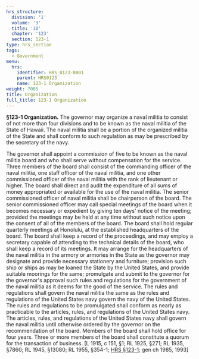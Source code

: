 ```yaml
---
hrs_structure:
  division: '1'
  volume: '3'
  title: '10'
  chapter: '123'
  section: 123-1
type: hrs_section
tags:
  - Government
menu:
  hrs:
    identifier: HRS_0123-0001
    parent: HRS0123
    name: 123-1 Organization
weight: 7005
title: Organization
full_title: 123-1 Organization
---
```

**§123-1 Organization.** The governor may organize a naval militia to consist of not more than four divisions and to be known as the naval militia of the State of Hawaii. The naval militia shall be a portion of the organized militia of the State and shall conform to such regulation as may be prescribed by the secretary of the navy.

The governor shall appoint a commission of five to be known as the naval militia board and who shall serve without compensation for the service. Three members of the board shall consist of the commanding officer of the naval militia, one staff officer of the naval militia, and one other commissioned officer of the naval militia with the rank of lieutenant or higher. The board shall direct and audit the expenditure of all sums of money appropriated or available for the use of the naval militia. The senior commissioned officer of naval militia shall be chairperson of the board. The senior commissioned officer may call special meetings of the board when it becomes necessary or expedient by giving ten days' notice of the meeting; provided the meetings may be held at any time without such notice upon the consent of all of the members of the board. The board shall hold regular quarterly meetings at Honolulu, at the established headquarters of the board. The board shall keep a record of the proceedings, and may employ a secretary capable of attending to the technical details of the board, who shall keep a record of its meetings. It may arrange for the headquarters of the naval militia in the armory or armories in the State as the governor may designate and provide necessary stationery and furniture; provision such ship or ships as may be loaned the State by the United States, and provide suitable moorings for the same; promulgate and submit to the governor for the governor's approval such rules and regulations for the government of the naval militia as it deems for the good of the service. The rules and regulations shall govern the naval militia the same as the rules and regulations of the United States navy govern the navy of the United States. The rules and regulations to be promulgated shall conform as nearly as practicable to the articles, rules, and regulations of the United States navy. The articles, rules, and regulations of the United States navy shall govern the naval militia until otherwise ordered by the governor on the recommendation of the board. Members of the board shall hold office for four years. Three or more members of the board shall constitute a quorum for the transaction of business. [L 1915, c 151, §1; RL 1925, §271; RL 1935, §7860; RL 1945, §13080; RL 1955, §354-1; [HRS §123-1](/title-10/chapter-123/section-123-1/); gen ch 1985, 1993]